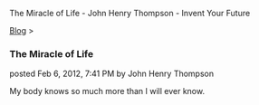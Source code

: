 The Miracle of Life - John Henry Thompson - Invent Your Future   
    

[Blog](../z-blog-1.md)‎ > ‎

### The Miracle of Life

posted Feb 6, 2012, 7:41 PM by John Henry Thompson

My body knows so much more than I will ever know.  

